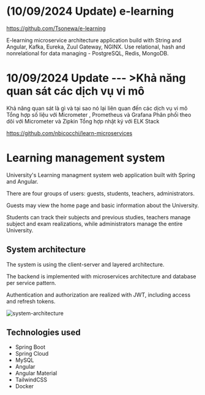 # (10/09/2024 Update) e-learning
https://github.com/Tsonewa/e-learning

E-learning microservice architecture application build with String and Angular, Kafka, Eureka, Zuul Gateway, NGINX. Use relational, hash and nonrelational for data managing - PostgreSQL, Redis, MongoDB.

# 10/09/2024 Update --- >Khả năng quan sát các dịch vụ vi mô

Khả năng quan sát là gì và tại sao nó lại liên quan đến các dịch vụ vi mô
Tổng hợp số liệu với Micrometer , Prometheus và Grafana
Phân phối theo dõi với Micrometer và Zipkin
Tổng hợp nhật ký với ELK Stack

https://github.com/nbicocchi/learn-microservices


# Learning management system

University's Learning managment system web application built with Spring and Angular.

There are four groups of users: guests, students, teachers, administrators.

Guests may view the home page and basic information about the University.

Students can track their subjects and previous studies, teachers manage subject and exam realizations, while administrators manage the entire University.

## System architecture

The system is using the client-server and layered architecture.

The backend is implemented with microservices architecture and database per service pattern. 

Authentication and authorization are realized with JWT, including access and refresh tokens.

![system-architecture](https://user-images.githubusercontent.com/66832914/184617342-b7a26ee3-f7be-4aba-914c-4a2a8dfc3749.jpg)

## Technologies used

- Spring Boot
- Spring Cloud
- MySQL
- Angular
- Angular Material
- TailwindCSS
- Docker

